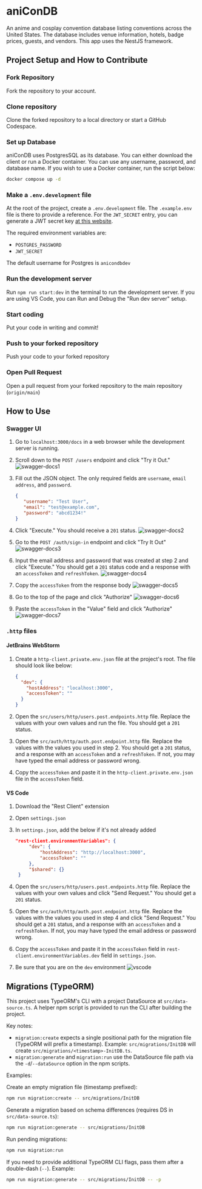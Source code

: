 # aniConDB

An anime and cosplay convention database listing conventions across the United States. The database includes venue information,
hotels, badge prices, guests, and vendors. This app uses the NestJS framework.

## Project Setup and How to Contribute

### Fork Repository
Fork the repository to your account.

### Clone repository
Clone the forked repository to a local directory or start a GitHub Codespace.

### Set up Database
aniConDB uses PostgresSQL as its database. You can either download the client or run a Docker container. You can use any username, password, and database name. If you wish to use a Docker container, run the script below:

```bash
docker compose up -d
```

### Make a `.env.development` file
At the root of the project, create a `.env.development` file. The `.example.env` file is there to provide a reference. For the `JWT_SECRET` entry, you can generate a JWT secret key [at this website](https://jwtsecrets.com/).

The required environment variables are:
- `POSTGRES_PASSWORD`
- `JWT_SECRET`

The default username for Postgres is `anicondbdev`

### Run the development server
Run `npm run start:dev` in the terminal to run the development server. If you are using VS Code, you can Run and Debug the "Run dev server" setup.

### Start coding
Put your code in writing and commit!

### Push to your forked repository
Push your code to your forked repository

### Open Pull Request
Open a pull request from your forked repository to the main repository (`origin/main`)

## How to Use
### Swagger UI
1. Go to `localhost:3000/docs` in a web browser while the development server is running.

2. Scroll down to the `POST /users` endpoint and click "Try it Out."
   ![swagger-docs1](https://github.com/user-attachments/assets/9c4139fa-8194-43dc-b77a-df7de9735d58)


3. Fill out the JSON object. The only required fields are `username`, `email address`, and `password`.
   ```json
   {
      "username": "Test User",
      "email": "test@example.com",
      "password": "abcd1234!"
   }
   ```  

4. Click "Execute." You should receive a `201` status.
   ![swagger-docs2](https://github.com/user-attachments/assets/16a8d9ab-fe39-46bb-95f4-0e0605be0896)


5. Go to the `POST /auth/sign-in` endpoint and click "Try It Out"
   ![swagger-docs3](https://github.com/user-attachments/assets/9ee45039-1958-46ee-be28-6a73c37a56c2)


6. Input the email address and password that was created at step 2 and click "Execute." You should get a `201` status code and a response with an `accessToken` and `refreshToken`.
   ![swagger-docs4](https://github.com/user-attachments/assets/55dfae9a-09ee-4d7b-81a6-b4e13ac09820)


7. Copy the `accessToken` from the response body
   ![swagger-docs5](https://github.com/user-attachments/assets/6ee88ff3-da43-4466-a232-40260ed10178)


8. Go to the top of the page and click "Authorize"
   ![swagger-docs6](https://github.com/user-attachments/assets/de9df4ef-af47-4a3c-b380-22fb99aa5650)


9. Paste the `accessToken` in the "Value" field and click "Authorize"
   ![swagger-docs7](https://github.com/user-attachments/assets/bdb678d0-6751-4ff3-b845-b5f97b442ae4)


### `.http` files

#### JetBrains WebStorm
1. Create a `http-client.private.env.json` file at the project's root. The file should look like below:
    ```json
    {
      "dev": {
        "hostAddress": "localhost:3000",
        "accessToken": ""
      }
    }
    ```

2. Open the `src/users/http/users.post.endpoints.http` file. Replace the values with your own values and run the file. You should get a `201` status.

3. Open the `src/auth/http/auth.post.endpoint.http` file. Replace the values with the values you used in step 2. You should get a `201` status, and a response with an `accessToken` and a `refreshToken`. If not, you may have typed the email address or password wrong.

4. Copy the `accessToken` and paste it in the `http-client.private.env.json` file in the `accessToken` field.

#### VS Code
1. Download the "Rest Client" extension

2. Open `settings.json`

3. In `settings.json`, add the below if it's not already added
   ```json
   "rest-client.environmentVariables": {
        "dev": {
            "hostAddress": "http://localhost:3000",
            "accessToken": ""
        },
        "$shared": {}
    }
   ```

4. Open the `src/users/http/users.post.endpoints.http` file. Replace the values with your own values and click "Send Request." You should get a `201` status.

5. Open the `src/auth/http/auth.post.endpoint.http` file. Replace the values with the values you used in step 4 and click "Send Request." You should get a `201` status, and a response with an `accessToken` and a `refreshToken`. If not, you may have typed the email address or password wrong.

6. Copy the `accessToken` and paste it in the `accessToken` field in `rest-client.environmentVariables.dev` field in `settings.json`.

7. Be sure that you are on the `dev` environment
   ![vscode](https://github.com/user-attachments/assets/cc2b790f-a120-470e-b594-1e024148b439)

## Migrations (TypeORM)

This project uses TypeORM's CLI with a project DataSource at `src/data-source.ts`. A helper npm script is provided to run the CLI after building the project.

Key notes:
- `migration:create` expects a single positional path for the migration file (TypeORM will prefix a timestamp). Example: `src/migrations/InitDB` will create `src/migrations/<timestamp>-InitDB.ts`.
- `migration:generate` and `migration:run` use the DataSource file path via the `-d`/`--dataSource` option in the npm scripts.

Examples:

Create an empty migration file (timestamp prefixed):

```bash
npm run migration:create -- src/migrations/InitDB
```

Generate a migration based on schema differences (requires DS in `src/data-source.ts`):

```bash
npm run migration:generate -- src/migrations/InitDB
```

Run pending migrations:

```bash
npm run migration:run
```

If you need to provide additional TypeORM CLI flags, pass them after a double-dash (`--`). Example:

```bash
npm run migration:generate -- src/migrations/InitDB -- -p
```

